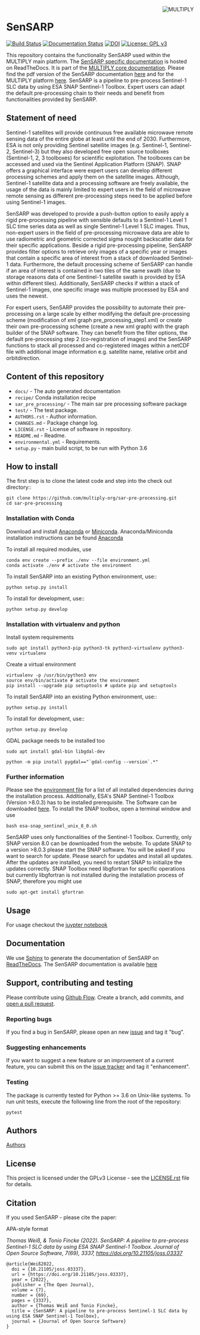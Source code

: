 <img alt="MULTIPLY" align="right" src="https://raw.githubusercontent.com/multiply-org/sar-pre-processing/master/docs/images/multiply_multi_colour.png" />

# SenSARP

[![Build Status](https://www.travis-ci.com/multiply-org/sar-pre-processing.svg?branch=master)](https://travis-ci.com/McWhity/sar-pre-processing)
[![Documentation Status](https://readthedocs.org/projects/multiply-sar-pre-processing/badge/?version=master)](https://multiply-sar-pre-processing.readthedocs.io/en/master/?badge=master)
[![DOI](https://joss.theoj.org/papers/10.21105/joss.03337/status.svg)](https://doi.org/10.21105/joss.03337)
[![License: GPL v3](https://img.shields.io/badge/License-GPLv3-blue.svg)](https://www.gnu.org/licenses/gpl-3.0)

This repository contains the functionality SenSARP used within the MULTIPLY main platform.
The [SenSARP specific documentation](https://multiply-sar-pre-processing.readthedocs.io/en/master/) is hosted on ReadTheDocs. It is part of the [MULTIPLY core documentation](http://multiply.readthedocs.io/).
Please find the pdf version of the SenSARP documentation [here](https://multiply-sar-pre-processing.readthedocs.io/_/downloads/en/master/pdf/) and for the MULTIPLY platform [here](https://readthedocs.org/projects/multiply/downloads/pdf/latest/).
SenSARP is a pipeline to pre-process Sentinel-1 SLC data by using ESA SNAP Sentinel-1 Toolbox.
Expert users can adapt the default pre-processing chain to their needs and benefit from functionalities provided by SenSARP.

## Statement of need

Sentinel-1 satellites will provide continuous free available microwave remote sensing data of the entire globe at least until the end of 2030.
Furthermore, ESA is not only providing Sentinel satellite images (e.g. Sentinel-1, Sentinel-2, Sentinel-3) but they also developed free open source toolboxes (Sentinel-1, 2, 3 toolboxes) for scientific exploitation.
The toolboxes can be accessed and used via the Sentinel Application Platform (SNAP).
SNAP offers a graphical interface were expert users can develop different processing schemes and apply them on the satellite images.
Although, Sentinel-1 satellite data and a processing software are freely available, the usage of the data is mainly limited to expert users in the field of microwave remote sensing as different pre-processing steps need to be applied before using Sentinel-1 images.

SenSARP was developed to provide a push-button option to easily apply a rigid pre-processing pipeline with sensible defaults to a Sentinel-1 Level 1 SLC time series data as well as single Sentinel-1 Level 1 SLC images.
Thus, non-expert users in the field of pre-processing microwave data are able to use radiometric and geometric corrected sigma nought backscatter data for their specific applications.
Beside a rigid pre-processing pipeline, SenSARP provides filter options to retrieve only images of a specific year or images that contain a specific area of interest from a stack of downloaded Sentinel-1 data.
Furthermore, the default processing scheme of SenSARP can handle if an area of interest is contained in two tiles of the same swath (due to storage reasons data of one Sentinel-1 satellite swath is provided by ESA within different tiles).
Additionally, SenSARP checks if within a stack of Sentinel-1 images, one specific image was multiple processed by ESA and uses the newest.

For expert users, SenSARP provides the possibility to automate their pre-processing on a large scale by either modifying the default pre-processing scheme (modification of xml graph pre_processing_step1.xml) or create their own pre-processing scheme (create a new xml graph) with the graph builder of the SNAP software.
They can benefit from the filter options, the default pre-processing step 2 (co-registration of images) and the SenSARP functions to stack all processed and co-registered images within a netCDF file with additional image information e.g. satellite name, relative orbit and orbitdirection.

## Content of this repository

* `docs/` - The auto generated documentation
* `recipe/` Conda installation recipe
* `sar_pre_processing/` - The main sar pre processing software package
* `test/` - The test package.
* `AUTHORS.rst` - Author information.
* `CHANGES.md` - Package change log.
* `LICENSE.rst` - License of software in repository.
* `README.md` - Readme.
* `environmental.yml` - Requirements.
* `setup.py` - main build script, to be run with Python 3.6

## How to install

The first step is to clone the latest code and step into the check out directory::

    git clone https://github.com/multiply-org/sar-pre-processing.git
    cd sar-pre-processing

### Installation with Conda

Download and install [Anaconda](https://www.anaconda.com/products/individual) or [Miniconda](https://docs.conda.io/en/latest/miniconda.html). Anaconda/Miniconda installation instructions can be found [Anaconda](https://conda.io/projects/conda/en/latest/user-guide/install/linux.html#install-linux-silent)

To install all required modules, use

    conda env create --prefix ./env --file environment.yml
    conda activate ./env # activate the environment

To install SenSARP into an existing Python environment, use::

    python setup.py install

To install for development, use::

    python setup.py develop

### Installation with virtualenv and python

Install system requirements

    sudo apt install python3-pip python3-tk python3-virtualenv python3-venv virtualenv

Create a virtual environment

    virtualenv -p /usr/bin/python3 env
    source env/bin/activate # activate the environment
    pip install --upgrade pip setuptools # update pip and setuptools

To install SenSARP into an existing Python environment, use::

    python setup.py install

To install for development, use::

    python setup.py develop

GDAL package needs to be installed too

    sudo apt install gdal-bin libgdal-dev

    python -m pip install pygdal=="`gdal-config --version`.*"


### Further information

Please see the [environment file](environment.yml) for a list of all installed dependencies during the installation process.
Additionally, ESA's SNAP Sentinel-1 Toolbox (Version >8.0.3) has to be installed prerequisite. The Software can be downloaded [here](http://step.esa.int/main/download/snap-download/). To install the SNAP toolbox, open a terminal window and use

    bash esa-snap_sentinel_unix_8_0.sh

SenSARP uses only functionalities of the Sentinel-1 Toolbox.
Currently, only SNAP version 8.0 can be downloaded from the website.
To update SNAP to a version >8.0.3 please start the SNAP software.
You will be asked if you want to search for update.
Please search for updates and install all updates.
After the updates are installed, you need to restart SNAP to initialize the updates correctly.
SNAP Toolbox need libgfortran for specific operations but currently libgfortran is not installed during the installation process of SNAP, therefore you might use

    sudo apt-get install gfortran

## Usage

For usage checkout the [juypter notebook](https://nbviewer.jupyter.org/github/multiply-org/sar-pre-processing/tree/master/docs/notebooks/)

## Documentation

We use [Sphinx](http://www.sphinx-doc.org/en/stable/rest.html) to generate the documentation of SenSARP on [ReadTheDocs](https://multiply.readthedocs.io/). The SenSARP documentation is available [here](https://multiply-sar-pre-processing.readthedocs.io/en/latest/)

## Support, contributing and testing
Please contribute using [Github Flow](https://guides.github.com/introduction/flow/). Create a branch, add commits, and [open a pull request](https://github.com/multiply-org/sar-pre-processing/issues/new).

### Reporting bugs
If you find a bug in SenSARP, please open an new [issue](https://github.com/multiply-org/sar-pre-processing/issues/new) and tag it "bug".

### Suggesting enhancements
If you want to suggest a new feature or an improvement of a current feature, you can submit this on the [issue tracker](https://github.com/multiply-org/sar-pre-processing/issues/new) and tag it "enhancement".

### Testing

The package is currently tested for Python >= 3.6 on Unix-like systems.
To run unit tests, execute the following line from the root of the repository:

    pytest

## Authors

[Authors](AUTHORS.rst)

## License

This project is licensed under the GPLv3 License - see the [LICENSE.rst](LICENSE.rst) file for details.

## Citation

If you used SenSARP - please cite the paper:

APA-style format

*Thomas Weiß, & Tonio Fincke (2022). SenSARP: A pipeline to pre-process Sentinel-1 SLC data by using ESA SNAP Sentinel-1 Toolbox. Journal of Open Source Software, 7(69), 3337, https://doi.org/10.21105/joss.03337*

    @article{Weiß2022,
      doi = {10.21105/joss.03337},
      url = {https://doi.org/10.21105/joss.03337},
      year = {2022},
      publisher = {The Open Journal},
      volume = {7},
      number = {69},
      pages = {3337},
      author = {Thomas Weiß and Tonio Fincke},
      title = {SenSARP: A pipeline to pre-process Sentinel-1 SLC data by using ESA SNAP Sentinel-1 Toolbox},
      journal = {Journal of Open Source Software}
    }

